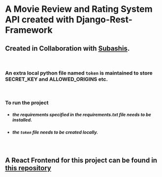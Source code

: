 # A Movie Review and Rating System API created with Django-Rest-Framework

## Created in Collaboration with [Subashis](https://github.com/Subashis120).

<br/>

### An extra local python file named `token` is maintained to store SECRET_KEY and ALLOWED_ORIGINS etc.

<br/>

### To run the project

- ##### the requirements specified in the requirements.txt file needs to be installed.
- ##### the `token` file needs to be created locally.

<br/>

## A React Frontend for this project can be found in [this repository](https://github.com/brock002/Movie_Review_Frontend.git)
